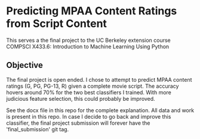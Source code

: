# Predicting MPAA Content Ratings from Script Content

This serves a the final project to the UC Berkeley extension course COMPSCI X433.6: Introduction to Machine Learning Using Python

## Objective

The final project is open ended. I chose to attempt to predict MPAA content ratings (G, PG, PG-13, R) given a complete
movie script. The accuracy hovers around 70% for the two best classifiers I trained. With more judicious feature selection,
this could probably be improved.

See the docx file in this repo for the complete explanation. All data and work is present in this repo. In case I decide to go
back and improve this classifier, the final project submission will forever have the 'final_submission' git tag.
